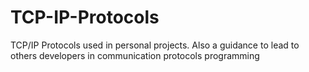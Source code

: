 # TCP-IP-Protocols
TCP/IP Protocols used in personal projects. Also a guidance to lead to others developers in communication protocols programming
